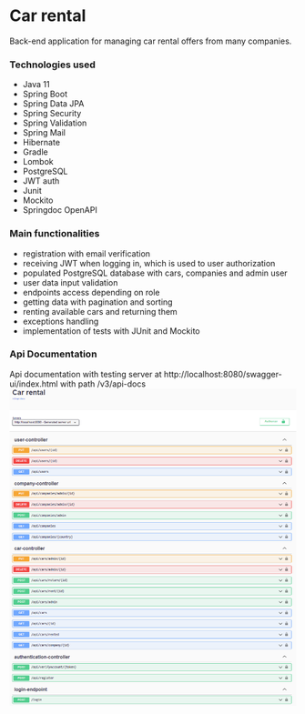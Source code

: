 # Car rental

Back-end application for managing car rental offers from many companies.

### Technologies used

- Java 11
- Spring Boot
- Spring Data JPA
- Spring Security
- Spring Validation
- Spring Mail
- Hibernate
- Gradle
- Lombok
- PostgreSQL
- JWT auth
- Junit
- Mockito
- Springdoc OpenAPI

### Main functionalities

- registration with email verification
- receiving JWT when logging in, which is used to user authorization
- populated PostgreSQL database with cars, companies and admin user
- user data input validation
- endpoints access depending on role
- getting data with pagination and sorting
- renting available cars and returning them
- exceptions handling
- implementation of tests with JUnit and Mockito

### Api Documentation

Api documentation with testing server at http://localhost:8080/swagger-ui/index.html with path /v3/api-docs
![App screenshot](src/main/resources/screenshots/springdoc-openapi.png)